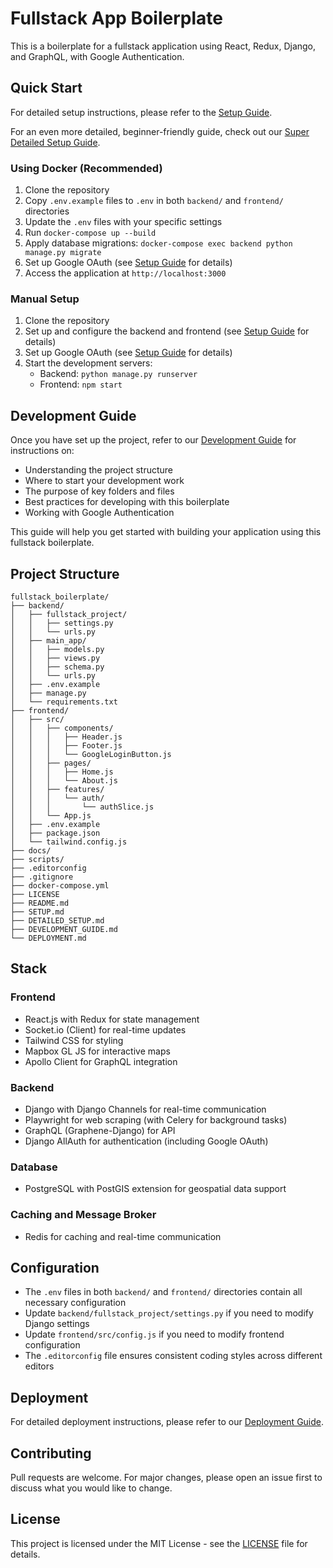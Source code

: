 # Fullstack App Boilerplate

This is a boilerplate for a fullstack application using React, Redux, Django, and GraphQL, with Google Authentication.

## Quick Start

For detailed setup instructions, please refer to the [Setup Guide](SETUP.md).

For an even more detailed, beginner-friendly guide, check out our [Super Detailed Setup Guide](DETAILED_SETUP.md).

### Using Docker (Recommended)

1. Clone the repository
2. Copy `.env.example` files to `.env` in both `backend/` and `frontend/` directories
3. Update the `.env` files with your specific settings
4. Run `docker-compose up --build`
5. Apply database migrations: `docker-compose exec backend python manage.py migrate`
6. Set up Google OAuth (see [Setup Guide](SETUP.md) for details)
7. Access the application at `http://localhost:3000`

### Manual Setup

1. Clone the repository
2. Set up and configure the backend and frontend (see [Setup Guide](SETUP.md) for details)
3. Set up Google OAuth (see [Setup Guide](SETUP.md) for details)
4. Start the development servers:
   - Backend: `python manage.py runserver`
   - Frontend: `npm start`

## Development Guide

Once you have set up the project, refer to our [Development Guide](DEVELOPMENT_GUIDE.md) for instructions on:
- Understanding the project structure
- Where to start your development work
- The purpose of key folders and files
- Best practices for developing with this boilerplate
- Working with Google Authentication

This guide will help you get started with building your application using this fullstack boilerplate.

## Project Structure

```
fullstack_boilerplate/
├── backend/
│   ├── fullstack_project/
│   │   ├── settings.py
│   │   └── urls.py
│   ├── main_app/
│   │   ├── models.py
│   │   ├── views.py
│   │   ├── schema.py
│   │   └── urls.py
│   ├── .env.example
│   ├── manage.py
│   └── requirements.txt
├── frontend/
│   ├── src/
│   │   ├── components/
│   │   │   ├── Header.js
│   │   │   ├── Footer.js
│   │   │   └── GoogleLoginButton.js
│   │   ├── pages/
│   │   │   ├── Home.js
│   │   │   └── About.js
│   │   ├── features/
│   │   │   └── auth/
│   │   │       └── authSlice.js
│   │   └── App.js
│   ├── .env.example
│   ├── package.json
│   └── tailwind.config.js
├── docs/
├── scripts/
├── .editorconfig
├── .gitignore
├── docker-compose.yml
├── LICENSE
├── README.md
├── SETUP.md
├── DETAILED_SETUP.md
├── DEVELOPMENT_GUIDE.md
└── DEPLOYMENT.md
```

## Stack

### Frontend
- React.js with Redux for state management
- Socket.io (Client) for real-time updates
- Tailwind CSS for styling
- Mapbox GL JS for interactive maps
- Apollo Client for GraphQL integration

### Backend
- Django with Django Channels for real-time communication
- Playwright for web scraping (with Celery for background tasks)
- GraphQL (Graphene-Django) for API
- Django AllAuth for authentication (including Google OAuth)

### Database
- PostgreSQL with PostGIS extension for geospatial data support

### Caching and Message Broker
- Redis for caching and real-time communication

## Configuration

- The `.env` files in both `backend/` and `frontend/` directories contain all necessary configuration
- Update `backend/fullstack_project/settings.py` if you need to modify Django settings
- Update `frontend/src/config.js` if you need to modify frontend configuration
- The `.editorconfig` file ensures consistent coding styles across different editors

## Deployment

For detailed deployment instructions, please refer to our [Deployment Guide](DEPLOYMENT.md).

## Contributing

Pull requests are welcome. For major changes, please open an issue first to discuss what you would like to change.

## License

This project is licensed under the MIT License - see the [LICENSE](LICENSE) file for details.
